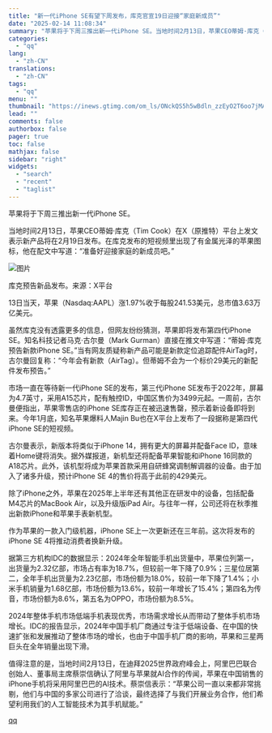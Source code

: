 ```yaml
---
title: "新一代iPhone SE有望下周发布，库克官宣19日迎接“家庭新成员”"
date: "2025-02-14 11:08:34"
summary: "苹果将于下周三推出新一代iPhone SE。当地时间2月13日，苹果CEO蒂姆·库克（Tim Coo..."
categories:
  - "qq"
lang:
  - "zh-CN"
translations:
  - "zh-CN"
tags:
  - "qq"
menu: ""
thumbnail: "https://inews.gtimg.com/om_ls/ONckQS5h5wBdln_zzEyO2T6oo7jMAQVsWftUOB8MvdA3IAA_640360/0"
lead: ""
comments: false
authorbox: false
pager: true
toc: false
mathjax: false
sidebar: "right"
widgets:
  - "search"
  - "recent"
  - "taglist"
---
```


苹果将于下周三推出新一代iPhone SE。

当地时间2月13日，苹果CEO蒂姆·库克（Tim Cook）在X（原推特）平台上发文表示新产品将在2月19日发布。在库克发布的短视频里出现了有金属光泽的苹果图标，他在配文中写道：“准备好迎接家庭的新成员吧。”

![图片](https://inews.gtimg.com/om_bt/OeLANNiOTSVSseX8hX43yJIGtNpRSW28GMH8osTuPMXToAA/641)

库克预告新品发布。来源：X平台

13日当天，苹果（Nasdaq:AAPL）涨1.97%收于每股241.53美元，总市值3.63万亿美元。

虽然库克没有透露更多的信息，但网友纷纷猜测，苹果即将发布第四代iPhone SE。知名科技记者马克·古尔曼（Mark Gurman）直接在推文中写道：“蒂姆·库克预告新款iPhone SE。”当有网友质疑称新产品可能是新款定位追踪配件AirTag时，古尔曼回复称：“今年会有新款（AirTag）。但蒂姆不会为一个标价29美元的新配件发布预告。”

市场一直在等待新一代iPhone SE的发布，第三代iPhone SE发布于2022年，屏幕为4.7英寸，采用A15芯片，配有触控ID，中国区售价为3499元起。一周前，古尔曼便指出，苹果零售店的iPhone SE库存正在被迅速售罄，预示着新设备即将到来。今年1月底，知名苹果爆料人Majin Bu也在X平台上发布了一段据称是第四代iPhone SE的短视频。

古尔曼表示，新版本将类似于iPhone 14，拥有更大的屏幕并配备Face ID，意味着Home键将消失。据外媒报道，新机型还将配备苹果智能和iPhone 16同款的A18芯片。此外，该机型将成为苹果首款采用自研蜂窝调制解调器的设备。由于加入了诸多升级，预计iPhone SE 4的售价将高于此前的429美元。

除了iPhone之外，苹果在2025年上半年还有其他正在研发中的设备，包括配备M4芯片的MacBook Air，以及升级版iPad Air。与往年一样，公司还将在秋季推出新款iPhone和苹果手表新机型。

作为苹果的一款入门级机器，iPhone SE上一次更新还在三年前。这次将发布的iPhone SE 4将推动消费者换新升级。

据第三方机构IDC的数据显示：2024年全年智能手机出货量中，苹果位列第一，出货量为2.32亿部，市场占有率为18.7%，但较前一年下降了0.9%；三星位居第二，全年手机出货量为2.23亿部，市场份额为18.0%，较前一年下降了1.4%；小米手机销量为1.68亿部，市场份额为13.6%，较前一年增长了15.4%；第四名为传音，市场份额为8.6%，第五名为OPPO，市场份额为8.5%。

2024年整体手机市场低端手机表现优秀，市场需求增长从而带动了整体手机市场增长。IDC的报告显示，2024年中国手机厂商通过专注于低端设备、在中国的快速扩张和发展推动了整体市场的增长，也由于中国手机厂商的影响，苹果和三星两巨头在全年销量出现下滑。

值得注意的是，当地时间2月13日，在迪拜2025世界政府峰会上，阿里巴巴联合创始人、董事局主席蔡崇信确认了阿里与苹果就AI合作的传闻，苹果在中国销售的iPhone手机将采用阿里巴巴的AI技术。蔡崇信表示：“苹果公司一直以来都非常挑剔，他们与中国的多家公司进行了洽谈，最终选择了与我们开展业务合作，他们希望利用我们的人工智能技术为其手机赋能。”

[qq](https://new.qq.com/rain/a/20250214A035WG00)
